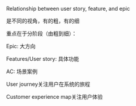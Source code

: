 Relationship between user story, feature, and epic

是不同的视角，有的粗，有的细  

重点在于分阶段（由粗到细）：

Epic: 大方向

Features/User story: 具体功能

AC: 场景案例

User journey关注用户在系统的旅程

Customer experience map关注用户体验
